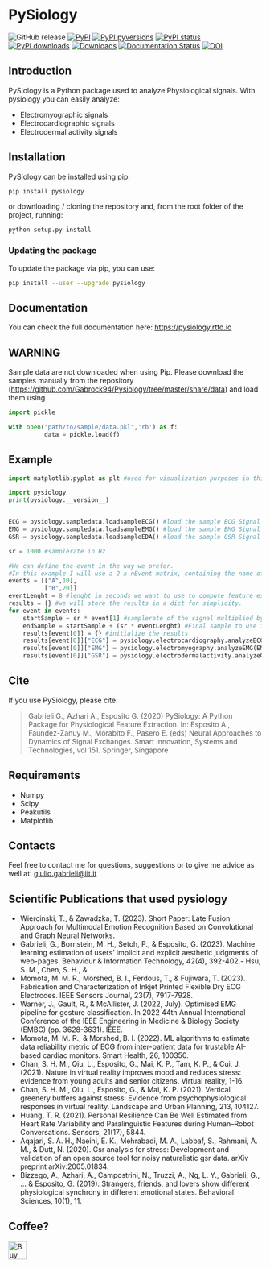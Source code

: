 # PySiology
![GitHub release](https://img.shields.io/github/release/Gabrock94/Pysiology.svg)
[![PyPI](https://img.shields.io/pypi/v/pysiology.svg)](https://badge.fury.io/py/pysiology)
[![PyPI pyversions](https://img.shields.io/pypi/pyversions/pysiology.svg)](https://pypi.python.org/pypi/pysiology/)
[![PyPI status](https://img.shields.io/pypi/status/pysiology.svg)](https://pypi.python.org/pypi/pysiology/)
[![PyPI downloads](https://img.shields.io/pypi/dm/pysiology.svg?label=PyPI%20downloads)](https://pypi.python.org/pypi/pysiology/)
[![Downloads](https://static.pepy.tech/badge/pysiology)](https://pepy.tech/project/pysiology)
[![Documentation Status](https://readthedocs.org/projects/pysiology/badge/?version=latest)](http://pysiology.readthedocs.io/en/latest/?badge=latest)
[![DOI](https://zenodo.org/badge/109267664.svg)](https://zenodo.org/badge/latestdoi/109267664)



## Introduction
PySiology is a Python package used to analyze Physiological signals.
With pysiology you can easily analyze:
- Electromyographic signals
- Electrocardiographic signals
- Electrodermal activity signals

## Installation
PySiology can be installed using pip:
```bash
pip install pysiology
```
or downloading / cloning the repository and, from the root folder of the project, running:
```bash
python setup.py install
```

### Updating the package
To update the package via pip, you can use:
```bash
pip install --user --upgrade pysiology
```


## Documentation
You can check the full documentation here: https://pysiology.rtfd.io 

## WARNING
Sample data are not downloaded when using Pip. Please download the samples manually from the repository (https://github.com/Gabrock94/Pysiology/tree/master/share/data) and load them using 
```python
import pickle

with open("path/to/sample/data.pkl",'rb') as f:
          data = pickle.load(f)
```


## Example
```python
import matplotlib.pyplot as plt #used for visualization purposes in this tutorial.

import pysiology
print(pysiology.__version__)


ECG = pysiology.sampledata.loadsampleECG() #load the sample ECG Signal
EMG = pysiology.sampledata.loadsampleEMG() #load the sample EMG Signal
GSR = pysiology.sampledata.loadsampleEDA() #load the sample GSR Signal

sr = 1000 #samplerate in Hz

#We can define the event in the way we prefer. 
#In this example I will use a 2 x nEvent matrix, containing the name of the event and the onset time.
events = [["A",10],
          ["B",20]]
eventLenght = 8 #lenght in seconds we want to use to compute feature estimation
results = {} #we will store the results in a dict for simplicity.
for event in events:
    startSample = sr * event[1] #samplerate of the signal multiplied by the onset of the event in s
    endSample = startSample + (sr * eventLenght) #Final sample to use for estimation
    results[event[0]] = {} #initialize the results
    results[event[0]]["ECG"] = pysiology.electrocardiography.analyzeECG(ECG[startSample:endSample],sr) #analyze the ECG signal
    results[event[0]]["EMG"] = pysiology.electromyography.analyzeEMG(EMG[startSample:endSample],sr) #analyze the EMG signal
    results[event[0]]["GSR"] = pysiology.electrodermalactivity.analyzeGSR(GSR[startSample:endSample],sr) #analyze the GSR signal

```
## Cite
If you use PySiology, please cite:
> Gabrieli G., Azhari A., Esposito G. (2020) PySiology: A Python Package for Physiological Feature Extraction. In: Esposito A., Faundez-Zanuy M., Morabito F., Pasero E. (eds) Neural Approaches to Dynamics of Signal Exchanges. Smart Innovation, Systems and Technologies, vol 151. Springer, Singapore

## Requirements
- Numpy
- Scipy
- Peakutils
- Matplotlib

## Contacts
Feel free to contact me for questions, suggestions or to give me advice as well at: giulio.gabrieli@iit.it

## Scientific Publications that used pysiology
- Wiercinski, T., & Zawadzka, T. (2023). Short Paper: Late Fusion Approach for Multimodal Emotion Recognition Based on Convolutional and Graph Neural Networks.
- Gabrieli, G., Bornstein, M. H., Setoh, P., & Esposito, G. (2023). Machine learning estimation of users’ implicit and explicit aesthetic judgments of web-pages. Behaviour & Information Technology, 42(4), 392-402.- Hsu, S. M., Chen, S. H., &
- Momota, M. M. R., Morshed, B. I., Ferdous, T., & Fujiwara, T. (2023). Fabrication and Characterization of Inkjet Printed Flexible Dry ECG Electrodes. IEEE Sensors Journal, 23(7), 7917-7928.
- Warner, J., Gault, R., & McAllister, J. (2022, July). Optimised EMG pipeline for gesture classification. In 2022 44th Annual International Conference of the IEEE Engineering in Medicine & Biology Society (EMBC) (pp. 3628-3631). IEEE.
- Momota, M. M. R., & Morshed, B. I. (2022). ML algorithms to estimate data reliability metric of ECG from inter-patient data for trustable AI-based cardiac monitors. Smart Health, 26, 100350.
- Chan, S. H. M., Qiu, L., Esposito, G., Mai, K. P., Tam, K. P., & Cui, J. (2021). Nature in virtual reality improves mood and reduces stress: evidence from young adults and senior citizens. Virtual reality, 1-16.
- Chan, S. H. M., Qiu, L., Esposito, G., & Mai, K. P. (2021). Vertical greenery buffers against stress: Evidence from psychophysiological responses in virtual reality. Landscape and Urban Planning, 213, 104127.
- Huang, T. R. (2021). Personal Resilience Can Be Well Estimated from Heart Rate Variability and Paralinguistic Features during Human–Robot Conversations. Sensors, 21(17), 5844.
- Aqajari, S. A. H., Naeini, E. K., Mehrabadi, M. A., Labbaf, S., Rahmani, A. M., & Dutt, N. (2020). Gsr analysis for stress: Development and validation of an open source tool for noisy naturalistic gsr data. arXiv preprint arXiv:2005.01834.
- Bizzego, A., Azhari, A., Campostrini, N., Truzzi, A., Ng, L. Y., Gabrieli, G., ... & Esposito, G. (2019). Strangers, friends, and lovers show different physiological synchrony in different emotional states. Behavioral Sciences, 10(1), 11.

## Coffee?
<a href='https://ko-fi.com/B0B3K45F' target='_blank'><img height='36' style='border:0px;height:36px;' src='https://az743702.vo.msecnd.net/cdn/kofi2.png?v=0' border='0' alt='Buy Me a Coffee at ko-fi.com' /></a>

